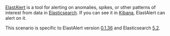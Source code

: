 [ElastAlert](https://github.com/Yelp/elastalert) is a tool for alerting on
anomalies, spikes, or other patterns of interest from data in
[Elasticsearch](https://elastic.co). If you can see it in
[Kibana](https://www.elastic.co/products/kibana), ElastAlert
can alert on it.

This scenario is specific to ElastAlert version
[0.1.36](https://www.elastic.co/guide/en/elasticsearch/reference/5.2/index.html)
and Elasticsearch
[5.2](https://www.elastic.co/guide/en/elasticsearch/reference/5.2/index.html).

